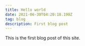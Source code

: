 ```yaml
---
title: Hello world
date: 2021-06-30T04:20:18.198Z
tag: blog
description: First blog post
---
```

This is the first blog post of this site.